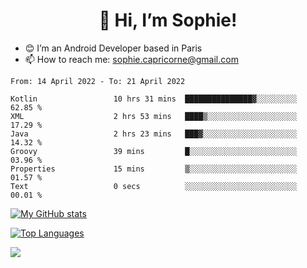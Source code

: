<h1 align="center"> 👋 Hi, I’m Sophie! </h1>  

- 😊 I’m an Android Developer based in Paris
- 📫 How to reach me: sophie.capricorne@gmail.com


<!--START_SECTION:waka-->

```text
From: 14 April 2022 - To: 21 April 2022

Kotlin                 10 hrs 31 mins  ███████████████▓░░░░░░░░░   62.85 %
XML                    2 hrs 53 mins   ████▒░░░░░░░░░░░░░░░░░░░░   17.29 %
Java                   2 hrs 23 mins   ███▓░░░░░░░░░░░░░░░░░░░░░   14.32 %
Groovy                 39 mins         █░░░░░░░░░░░░░░░░░░░░░░░░   03.96 %
Properties             15 mins         ▒░░░░░░░░░░░░░░░░░░░░░░░░   01.57 %
Text                   0 secs          ░░░░░░░░░░░░░░░░░░░░░░░░░   00.01 %
```

<!--END_SECTION:waka-->

[![My GitHub stats](https://github-readme-stats.vercel.app/api?username=sophicapri&show_icons=true&theme=buefy)](https://github.com/anuraghazra/github-readme-stats)

[![Top Languages](https://github-readme-stats.vercel.app/api/top-langs/?username=sophicapri&langs_count=2&layout=compact)](https://github.com/anuraghazra/github-readme-stats)

![](https://github-readme-streak-stats.herokuapp.com/?user=sophicapri)
